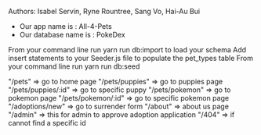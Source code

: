 Authors: Isabel Servin, Ryne Rountree, Sang Vo, Hai-Au Bui

- Our app name is : All-4-Pets
- Our database name is : PokeDex

From your command line run yarn run db:import to load your schema
Add insert statements to your Seeder.js file to populate the pet_types table
From your command line run yarn run db:seed

"/pets" => go to home page
"/pets/puppies" => go to puppies page
"/pets/puppies/:id" => go to specific puppy
"/pets/pokemon" => go to pokemon page
"/pets/pokemon/:id" => go to specific pokemon page
"/adoptions/new" => go to surrender form
"/about" => about us page
"/admin" => this for admin to approve adoption application
"/404" => if cannot find a specific id
